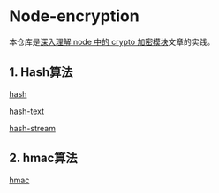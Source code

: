 # Node-encryption

本仓库是[深入理解 node 中的 crypto 加密模块](https://www.xiabingbao.com/post/node/node-crypto.html)文章的实践。

## 1. Hash算法

[hash](https://blog.heyliubo.top/Node-encryption/hash.js)

[hash-text](https://blog.heyliubo.top/Node-encryption/hash-text.js)

[hash-stream](https://blog.heyliubo.top/Node-encryption/hash-stream.js)

## 2. hmac算法

[hmac](https://blog.heyliubo.top/Node-encryption/hmac.js)

